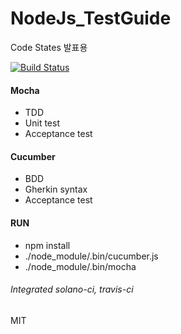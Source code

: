 # NodeJs_TestGuide
Code States 발표용

[![Build Status](https://travis-ci.org/moltak/NodeJs_TestGuide.svg?branch=master)](https://travis-ci.org/moltak/NodeJs_TestGuide)

#### Mocha
- TDD
- Unit test
- Acceptance test

#### Cucumber
- BDD
- Gherkin syntax
- Acceptance test

#### RUN
- npm install
- ./node_module/.bin/cucumber.js
- ./node_module/.bin/mocha

###### Integrated solano-ci, travis-ci

MIT
